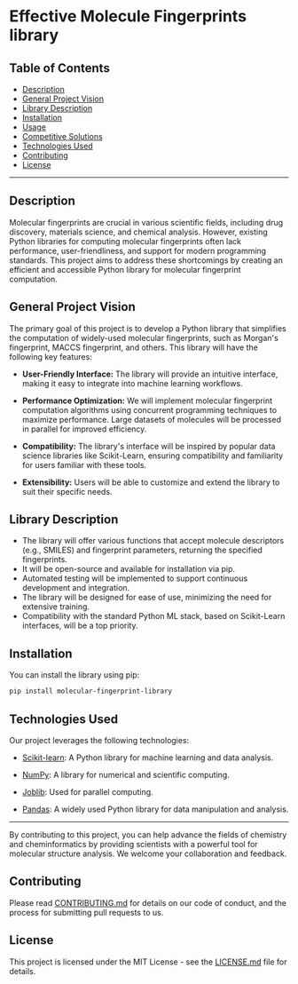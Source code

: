# Effective Molecule Fingerprints library


## Table of Contents
- [Description](#description)
- [General Project Vision](#general-project-vision)
- [Library Description](#library-description)
- [Installation](#installation)
- [Usage](#usage)
- [Competitive Solutions](#competitive-solutions)
- [Technologies Used](#technologies-used)
- [Contributing](#contributing)
- [License](#license)

---

## Description

Molecular fingerprints are crucial in various scientific fields, including drug discovery, materials science, and chemical analysis. However, existing Python libraries for computing molecular fingerprints often lack performance, user-friendliness, and support for modern programming standards. This project aims to address these shortcomings by creating an efficient and accessible Python library for molecular fingerprint computation.

## General Project Vision

The primary goal of this project is to develop a Python library that simplifies the computation of widely-used molecular fingerprints, such as Morgan's fingerprint, MACCS fingerprint, and others. This library will have the following key features:

- **User-Friendly Interface:** The library will provide an intuitive interface, making it easy to integrate into machine learning workflows.

- **Performance Optimization:** We will implement molecular fingerprint computation algorithms using concurrent programming techniques to maximize performance. Large datasets of molecules will be processed in parallel for improved efficiency.

- **Compatibility:** The library's interface will be inspired by popular data science libraries like Scikit-Learn, ensuring compatibility and familiarity for users familiar with these tools.

- **Extensibility:** Users will be able to customize and extend the library to suit their specific needs.

## Library Description

- The library will offer various functions that accept molecule descriptors (e.g., SMILES) and fingerprint parameters, returning the specified fingerprints.
- It will be open-source and available for installation via pip.
- Automated testing will be implemented to support continuous development and integration.
- The library will be designed for ease of use, minimizing the need for extensive training.
- Compatibility with the standard Python ML stack, based on Scikit-Learn interfaces, will be a top priority.

## Installation

You can install the library using pip:

```bash
pip install molecular-fingerprint-library
```


## Technologies Used

Our project leverages the following technologies:

- [Scikit-learn](https://scikit-learn.org): A Python library for machine learning and data analysis.

- [NumPy](https://numpy.org): A library for numerical and scientific computing.

- [Joblib](https://joblib.readthedocs.io): Used for parallel computing.

- [Pandas](https://pandas.pydata.org): A widely used Python library for data manipulation and analysis.

---

By contributing to this project, you can help advance the fields of chemistry and cheminformatics by providing scientists with a powerful tool for molecular structure analysis. We welcome your collaboration and feedback.

## Contributing

Please read [CONTRIBUTING.md](CONTRIBUTING.md) for details on our code of conduct, and the process for submitting pull requests to us.

## License

This project is licensed under the MIT License - see the [LICENSE.md](LICENSE.md) file for details.

